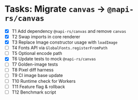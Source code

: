 # Tasks: Migrate `canvas` → `@napi-rs/canvas`

- [x] T1 Add dependency `@napi-rs/canvas` and remove `canvas`
- [x] T2 Swap imports in core renderer
- [x] T3 Replace Image constructor usage with `loadImage`
- [ ] T4 Fonts API via `GlobalFonts.registerFromPath`
- [ ] T5 Optional encode path
- [x] T6 Update tests to mock `@napi-rs/canvas`
- [ ] T7 Golden-image tests
- [ ] T8 Pixel diff harness
- [ ] T9 CI image base update
- [ ] T10 Runtime check for Workers
- [ ] T11 Feature flag & rollback
- [ ] T12 Benchmark script
